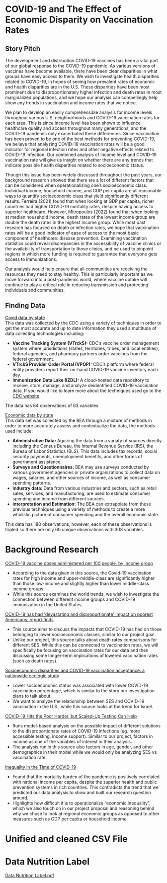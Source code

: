 # COVID-19 and The Effect of Economic Disparity on Vaccination Rates

## Story Pitch

The development and distribution COVID-19 vaccines has been a vital part of our global response to the COVID-19 pandemic. As various versions of vaccines have become available, there have been clear disparities in what groups have easy access to them. We wish to investigate health disparities related to COVID-19, in hopes of seeing how prevalent rates of economic and health disparities are in the U.S. These disparities have been most prominent due to disproportionately higher infection and death rates in most marginalized populations, and we hope our analysis can compellingly help show any trends in vaccination and income rates that we notice. 

We plan to develop an easily comprehensible analysis for income levels throughout various U.S. neighborhoods and COVID-19 vaccination rates for each area. This is since income level has been shown to influence healthcare quality and access throughout many generations, and the COVID-19 pandemic only exacerbated these differences. Since vaccination has been proven to be one of the best methods for preventing COVID-19, we believe that analyzing COVID-19 vaccination rates will be a good indicator for regional infection rates and other negative effects related to COVID-19 infection. Our combined analysis of income level and COVID-19 vaccination rate will give us insight on whether there are any trends that indicate possible health disparities related to socioeconomic status.  

Though this issue has been widely discussed throughout the past years, our background research showed that there are a lot of different factors that can be considered when operationalizing one’s socioeconomic class. Individual income, household income, and GDP per capita are all reasonable ways to quantify socioeconomic class that yield significantly different results. Ferreira (2021) found that when looking at GDP per capita, richer countries had higher COVID-19 mortality rates, despite having access to superior healthcare. However, Mitropoulos (2022) found that when looking at median household income, death rates of the lowest income group are double the death rates in the highest income group. While most past research has focused on death or infection rates, we hope that vaccination rates will be a good indicator of ease of access to the most basic component of healthcare: disease prevention. Examining vaccination statistics could reveal discrepancies in the accessibility of vaccine clinics or the availability of transportation to those clinics, and be used to pinpoint regions in which more funding is required to guarantee that everyone gets access to immunizations. 

Our analysis would help ensure that all communities are receiving the resources they need to stay healthy.  This is particularly important as we move forward into a post-pandemic world, where vaccine uptake will continue to play a critical role in reducing transmission and protecting individuals and communities.



## Finding Data

[Covid data by state](https://covid.cdc.gov/covid-data-tracker/#vaccinations_vacc-people-booster-percent-pop5)  
This data was collected by the CDC using a variety of techniques in order to get the most accurate and up to date information they used a multitude of data collecting technologies including:  
- **Vaccine Tracking System (VTrckS):** CDC’s vaccine order management system where jurisdictions (states, territories, tribes, and local entities), federal agencies, and pharmacy partners order vaccines from the federal government.
- **VTrckS Provider Order Portal (VPOP):** CDC’s platform where federal entity providers report their on-hand COVID-19 vaccine inventory each day.
- **Immunization Data Lake (IZDL):** A cloud-hosted data repository to receive, store, manage, and analyze deidentified COVID-19 vaccination data.
If you would like to learn more about the techniques used go to the [CDC website](https://www.cdc.gov/coronavirus/2019-ncov/vaccines/reporting-vaccinations.html?CDC_AA_refVal=https%3A%2F%2Fwww.cdc.gov%2Fcoronavirus%2F2019-ncov%2Fvaccines%2Fdistributing%2Fabout-vaccine-data.html).  
  
The data has 64 observations of 63 variables 

[Economic data by state](https://apps.bea.gov/regional/downloadzip.cfm)  
This data set was collected by the BEA through a mixture of methods in order to more accurately assess and contextualize the data, the methods used include:  
- **Administrative Data:** Aquiring the data from a variaty of sources directly including the Census Bureau, the Internal Revenue Service (IRS), the Bureau of Labor Statistics (BLS). This data includes tax records, social security payments, unemployment benefits, and other forms of government assistance.
- **Surveys and Questionnaires:** BEA may use surveys conducted by various government agencies or private organizations to collect data on wages, salaries, and other sources of income, as well as consumer spending patterns.
- **Industry data:** Data from various industries and sectors, such as retail sales, services, and manufacturing, are used to estimate consumer spending and income from different sources.
- **Interpretation and Estimation:** The BEA can extrapolate from these previous techniques using a variety of methods to create a more wholistic picture of consumer spending and the overall economic state.  

This data has 180 observations, however, each of these observations is tripled so there are only 60 unique observations with 308 variables.

# Background Research

[COVID-19 vaccine doses administered per 100 people, by income group](https://ourworldindata.org/grapher/cumulative-covid-vaccinations-income-group)
- According to the data given in this source, the Covid-19 vaccination rates for high income and upper-middle-class are significantly higher than those low-income and slightly higher than lower middle-class income groups.
- While this source examines the world trends, we wish to investigate the connection between different income groups and COVID-19 immunization in the United States.

[COVID-19 has had 'devastating and disproportionate' impact on poorest Americans, report finds](https://abcnews.go.com/Health/covid-19-devastating-disproportionate-impact-poorest-americans-report/story?id=83893515#:~:text=Stream%20on-,COVID%2D19%20has%20had%20'devastating%20and%20disproportionate'%20impact%20on,death%20rates%20of%20wealthy%20Americans.&text=Photographer%20Julia%20Rendleman%20uses%20her,in%20America%20throughout%20the%20pandemic.)
- This source aims to discuss the impacts that COVID-19 has had on those belonging to lower socioeconomic classes, similar to our project goal.
- Unlike our project, this source talks about death rates comparisons for different SES. While this can be connected to vaccination rates, we will specifically be focusing on vaccination rates for our data and then discussing some longer-term implications of lowered vaccination rates (such as death rates).

[Socioeconomic disparities and COVID-19 vaccination acceptance: a nationwide ecologic study](https://www.ncbi.nlm.nih.gov/pmc/articles/PMC8183100/)
- Lower socioeconomic status was associated with lower COVID-19 vaccination percentage, which is similar to the story our investigation plans to talk about.
- We want to analyze the relationship between SES and COVID-19 vaccination in the U.S., while this source looks at the trend for Israel.

[COVID-19 Hits the Poor Harder, but Scaled-Up Testing Can Help](https://www.imf.org/en/Blogs/Articles/2020/12/03/blog-covid-19-hits-the-poor-harder-but-scaled-up-testing-can-help)
- Runs model-based analysis on the possible impact of different solutions to the disproportionate rates of COVID-19 infections (eg. more accessible testing, income support). Similar to our project, factors in income as one of the variables of interest in their analysis.
- The analysis run in this source also factors in age, gender, and other demographics in their model while we would only be analyzing SES vs vaccination rate. 

[Inequality in the Time of COVID-19](https://www.imf.org/external/pubs/ft/fandd/2021/06/inequality-and-covid-19-ferreira.htm)
- Found that the mortality burden of the pandemic is positively correlated with national income per capita, despite the superior health and public prevention systems in rich countries. This contradicts the trend that we predicted our data analysis to show and built our research question around.
- Highlights how difficult it is to operationalize “economic inequality”, which we also touch on in our project proposal and reasoning behind why we chose to look at regional economic groups as opposed to other measures such as GDP per capita or household income. 


# Unified and cleaned CSV File



# Data Nutrition Label 

[Data Nutrition Label.pdf](https://github.com/INFO-201-Fall-2023/final-project-repositories-bestinfo201project/files/11418029/Data.Nutrition.Label.pdf)

